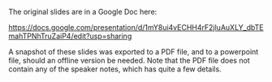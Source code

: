 The original slides are in a Google Doc here:

https://docs.google.com/presentation/d/1mY8ui4vECHH4rF2jluAuXLY_dbTEmahTPNhTruZaiP4/edit?usp=sharing

A snapshot of these slides was exported to a PDF file, and to a powerpoint
file, should an offline version be needed. Note that the PDF file does not
contain any of the speaker notes, which has quite a few details.



